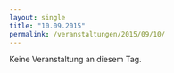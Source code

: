 ```yaml
---
layout: single
title: "10.09.2015"
permalink: /veranstaltungen/2015/09/10/
---
```


Keine Veranstaltung an diesem Tag.
